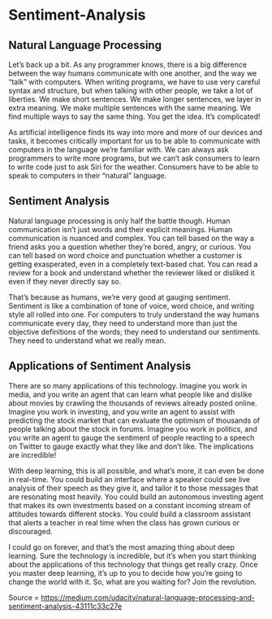 # Sentiment-Analysis

## Natural Language Processing
Let’s back up a bit. As any programmer knows, there is a big difference between the way humans communicate with one another, and the way we “talk” with computers. When writing programs, we have to use very careful syntax and structure, but when talking with other people, we take a lot of liberties. We make short sentences. We make longer sentences, we layer in extra meaning. We make multiple sentences with the same meaning. We find multiple ways to say the same thing. You get the idea. It’s complicated!

As artificial intelligence finds its way into more and more of our devices and tasks, it becomes critically important for us to be able to communicate with computers in the language we’re familiar with. We can always ask programmers to write more programs, but we can’t ask consumers to learn to write code just to ask Siri for the weather. Consumers have to be able to speak to computers in their “natural” language.

## Sentiment Analysis
Natural language processing is only half the battle though. Human communication isn’t just words and their explicit meanings. Human communication is nuanced and complex. You can tell based on the way a friend asks you a question whether they’re bored, angry, or curious. You can tell based on word choice and punctuation whether a customer is getting exasperated, even in a completely text-based chat. You can read a review for a book and understand whether the reviewer liked or disliked it even if they never directly say so.

That’s because as humans, we’re very good at gauging sentiment. Sentiment is like a combination of tone of voice, word choice, and writing style all rolled into one. For computers to truly understand the way humans communicate every day, they need to understand more than just the objective definitions of the words; they need to understand our sentiments. They need to understand what we really mean.

## Applications of Sentiment Analysis
There are so many applications of this technology. Imagine you work in media, and you write an agent that can learn what people like and dislike about movies by crawling the thousands of reviews already posted online. Imagine you work in investing, and you write an agent to assist with predicting the stock market that can evaluate the optimism of thousands of people talking about the stock in forums. Imagine you work in politics, and you write an agent to gauge the sentiment of people reacting to a speech on Twitter to gauge exactly what they like and don’t like. The implications are incredible!

With deep learning, this is all possible, and what’s more, it can even be done in real-time. You could build an interface where a speaker could see live analysis of their speech as they give it, and tailor it to those messages that are resonating most heavily. You could build an autonomous investing agent that makes its own investments based on a constant incoming stream of attitudes towards different stocks. You could build a classroom assistant that alerts a teacher in real time when the class has grown curious or discouraged.

I could go on forever, and that’s the most amazing thing about deep learning. Sure the technology is incredible, but it’s when you start thinking about the applications of this technology that things get really crazy. Once you master deep learning, it’s up to you to decide how you’re going to change the world with it. So, what are you waiting for? Join the revolution.

Source = https://medium.com/udacity/natural-language-processing-and-sentiment-analysis-43111c33c27e
